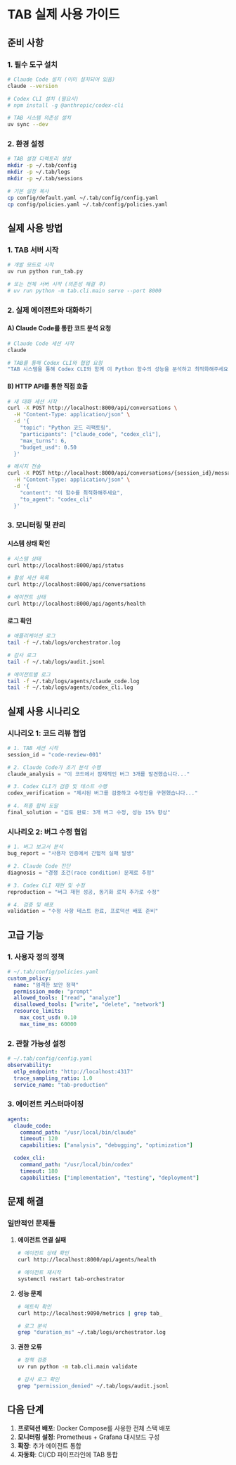 # TAB 실제 사용 가이드

## 준비 사항

### 1. 필수 도구 설치
```bash
# Claude Code 설치 (이미 설치되어 있음)
claude --version

# Codex CLI 설치 (필요시)
# npm install -g @anthropic/codex-cli

# TAB 시스템 의존성 설치
uv sync --dev
```

### 2. 환경 설정
```bash
# TAB 설정 디렉토리 생성
mkdir -p ~/.tab/config
mkdir -p ~/.tab/logs
mkdir -p ~/.tab/sessions

# 기본 설정 복사
cp config/default.yaml ~/.tab/config/config.yaml
cp config/policies.yaml ~/.tab/config/policies.yaml
```

## 실제 사용 방법

### 1. TAB 서버 시작
```bash
# 개발 모드로 시작
uv run python run_tab.py

# 또는 전체 서버 시작 (의존성 해결 후)
# uv run python -m tab.cli.main serve --port 8000
```

### 2. 실제 에이전트와 대화하기

#### A) Claude Code를 통한 코드 분석 요청
```bash
# Claude Code 세션 시작
claude

# TAB를 통해 Codex CLI와 협업 요청
"TAB 시스템을 통해 Codex CLI와 함께 이 Python 함수의 성능을 분석하고 최적화해주세요"
```

#### B) HTTP API를 통한 직접 호출
```bash
# 새 대화 세션 시작
curl -X POST http://localhost:8000/api/conversations \
  -H "Content-Type: application/json" \
  -d '{
    "topic": "Python 코드 리팩토링",
    "participants": ["claude_code", "codex_cli"],
    "max_turns": 6,
    "budget_usd": 0.50
  }'

# 메시지 전송
curl -X POST http://localhost:8000/api/conversations/{session_id}/message \
  -H "Content-Type: application/json" \
  -d '{
    "content": "이 함수를 최적화해주세요",
    "to_agent": "codex_cli"
  }'
```

### 3. 모니터링 및 관리

#### 시스템 상태 확인
```bash
# 시스템 상태
curl http://localhost:8000/api/status

# 활성 세션 목록
curl http://localhost:8000/api/conversations

# 에이전트 상태
curl http://localhost:8000/api/agents/health
```

#### 로그 확인
```bash
# 애플리케이션 로그
tail -f ~/.tab/logs/orchestrator.log

# 감사 로그
tail -f ~/.tab/logs/audit.jsonl

# 에이전트별 로그
tail -f ~/.tab/logs/agents/claude_code.log
tail -f ~/.tab/logs/agents/codex_cli.log
```

## 실제 사용 시나리오

### 시나리오 1: 코드 리뷰 협업
```python
# 1. TAB 세션 시작
session_id = "code-review-001"

# 2. Claude Code가 초기 분석 수행
claude_analysis = "이 코드에서 잠재적인 버그 3개를 발견했습니다..."

# 3. Codex CLI가 검증 및 테스트 수행
codex_verification = "제시된 버그를 검증하고 수정안을 구현했습니다..."

# 4. 최종 합의 도달
final_solution = "검토 완료: 3개 버그 수정, 성능 15% 향상"
```

### 시나리오 2: 버그 수정 협업
```python
# 1. 버그 보고서 분석
bug_report = "사용자 인증에서 간헐적 실패 발생"

# 2. Claude Code 진단
diagnosis = "경쟁 조건(race condition) 문제로 추정"

# 3. Codex CLI 재현 및 수정
reproduction = "버그 재현 성공, 동기화 로직 추가로 수정"

# 4. 검증 및 배포
validation = "수정 사항 테스트 완료, 프로덕션 배포 준비"
```

## 고급 기능

### 1. 사용자 정의 정책
```yaml
# ~/.tab/config/policies.yaml
custom_policy:
  name: "엄격한 보안 정책"
  permission_mode: "prompt"
  allowed_tools: ["read", "analyze"]
  disallowed_tools: ["write", "delete", "network"]
  resource_limits:
    max_cost_usd: 0.10
    max_time_ms: 60000
```

### 2. 관찰 가능성 설정
```yaml
# ~/.tab/config/config.yaml
observability:
  otlp_endpoint: "http://localhost:4317"
  trace_sampling_ratio: 1.0
  service_name: "tab-production"
```

### 3. 에이전트 커스터마이징
```yaml
agents:
  claude_code:
    command_path: "/usr/local/bin/claude"
    timeout: 120
    capabilities: ["analysis", "debugging", "optimization"]

  codex_cli:
    command_path: "/usr/local/bin/codex"
    timeout: 180
    capabilities: ["implementation", "testing", "deployment"]
```

## 문제 해결

### 일반적인 문제들

1. **에이전트 연결 실패**
   ```bash
   # 에이전트 상태 확인
   curl http://localhost:8000/api/agents/health

   # 에이전트 재시작
   systemctl restart tab-orchestrator
   ```

2. **성능 문제**
   ```bash
   # 메트릭 확인
   curl http://localhost:9090/metrics | grep tab_

   # 로그 분석
   grep "duration_ms" ~/.tab/logs/orchestrator.log
   ```

3. **권한 오류**
   ```bash
   # 정책 검증
   uv run python -m tab.cli.main validate

   # 감사 로그 확인
   grep "permission_denied" ~/.tab/logs/audit.jsonl
   ```

## 다음 단계

1. **프로덕션 배포**: Docker Compose를 사용한 전체 스택 배포
2. **모니터링 설정**: Prometheus + Grafana 대시보드 구성
3. **확장**: 추가 에이전트 통합
4. **자동화**: CI/CD 파이프라인에 TAB 통합